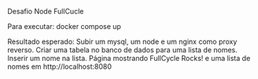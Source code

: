 Desafio Node FullCucle

Para executar:
docker compose up

Resultado esperado:
Subir um mysql, um node e um nginx como proxy reverso.
Criar uma tabela no banco de dados para uma lista de nomes.
Inserir um nome na lista.
Página mostrando FullCycle Rocks! e uma lista de nomes em http://localhost:8080
  
